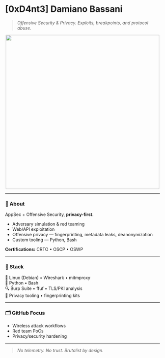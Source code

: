 # [0xD4nt3] Damiano Bassani  

> _Offensive Security & Privacy. Exploits, breakpoints, and protocol abuse._  

<div align="center">
  <img src="https://media3.giphy.com/media/v1.Y2lkPTc5MGI3NjExY3RzemczcGxucHhvaW15N205ZnQxN2hrMTY4cmRnY2V5bnJraHRzdyZlcD12MV9pbnRlcm5hbF9naWZfYnlfaWQmY3Q9Zw/nIlgTxY29wJuU/giphy.gif" width="500"/>
</div>  

---

### 👤 About  
AppSec + Offensive Security, **privacy-first**.  

- Adversary simulation & red teaming  
- Web/API exploitation
- Offensive privacy — fingerprinting, metadata leaks, deanonymization  
- Custom tooling — Python, Bash 

**Certifications:** CRTO • OSCP • OSWP  

---

### 🧰 Stack  
🐧 Linux (Debian) • Wireshark • mitmproxy  
🐍 Python • Bash  
🔍 Burp Suite • ffuf • TLS/PKI analysis  
📡 Privacy tooling • fingerprinting kits  

---

### 🗂️ GitHub Focus  
- Wireless attack workflows  
- Red team PoCs  
- Privacy/security hardening  

---

> _No telemetry. No trust. Brutalist by design._
